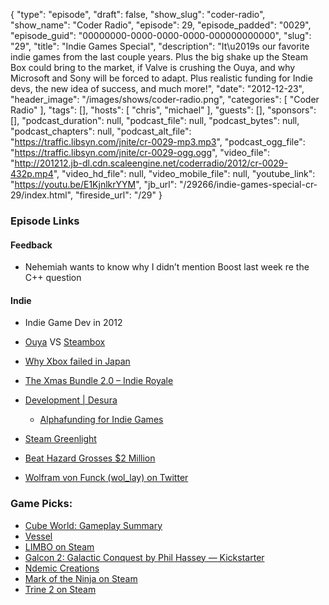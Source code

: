 {
  "type": "episode",
  "draft": false,
  "show_slug": "coder-radio",
  "show_name": "Coder Radio",
  "episode": 29,
  "episode_padded": "0029",
  "episode_guid": "00000000-0000-0000-0000-000000000000",
  "slug": "29",
  "title": "Indie Games Special",
  "description": "It\u2019s our favorite indie games from the last couple years. Plus the big shake up the Steam Box could bring to the market, if Valve is crushing the Ouya, and why Microsoft and Sony will be forced to adapt. Plus realistic funding for Indie devs, the new idea of success, and much more!",
  "date": "2012-12-23",
  "header_image": "/images/shows/coder-radio.png",
  "categories": [
    "Coder Radio"
  ],
  "tags": [],
  "hosts": [
    "chris",
    "michael"
  ],
  "guests": [],
  "sponsors": [],
  "podcast_duration": null,
  "podcast_file": null,
  "podcast_bytes": null,
  "podcast_chapters": null,
  "podcast_alt_file": "https://traffic.libsyn.com/jnite/cr-0029-mp3.mp3",
  "podcast_ogg_file": "https://traffic.libsyn.com/jnite/cr-0029-ogg.ogg",
  "video_file": "http://201212.jb-dl.cdn.scaleengine.net/coderradio/2012/cr-0029-432p.mp4",
  "video_hd_file": null,
  "video_mobile_file": null,
  "youtube_link": "https://youtu.be/E1KjnlkrYYM",
  "jb_url": "/29266/indie-games-special-cr-29/index.html",
  "fireside_url": "/29"
}


### Episode Links

#### Feedback

  * Nehemiah wants to know why I didn’t mention Boost last week re the C++ question

#### Indie

  * Indie Game Dev in 2012
  * [Ouya](http://www.kickstarter.com/projects/ouya/ouya-a-new-kind-of-video-game-console/index.html) VS [Steambox](http://www.extremetech.com/gaming/142896-valve-confirms-steam-box-coming-in-2013-says-it-will-compete-with-next-gen-consoles/index.html)

  * [Why Xbox failed in Japan ](http://www.eurogamer.net/articles/2012-12-13-why-xbox-failed-in-japan/index.html)

  * [The Xmas Bundle 2.0 – Indie Royale](http://www.indieroyale.com/index23cb.html?the-xmas-bundle-20\\%22)

  * [Development | Desura](http://www.desura.com/development/index.html)

    * [Alphafunding for Indie Games](http://www.desura.com/groups/desura/news/alphafunding-for-indie-games/index.html)
  * [Steam Greenlight](http://steamcommunity.com/greenlight/index.html)

  * [Beat Hazard Grosses $2 Million](http://www.coldbeamgames.com/3/post/2012/11/november-26th-2012.html/index.html)

  * [Wolfram von Funck (wol_lay) on Twitter](http://twitter.com/wol_lay/index.html)

### Game Picks:

  * [Cube World: Gameplay Summary](https://youtu.be/BjLV0sswhFs)
  * [Vessel](http://www.strangeloopgames.com/index.html)
  * [LIMBO on Steam](http://store.steampowered.com/app/48000/index.html)
  * [Galcon 2: Galactic Conquest by Phil Hassey — Kickstarter](http://www.kickstarter.com/projects/philhassey/galcon-2-galactic-conquest6a0b.html?ref=category\\%22)
  * [Ndemic Creations](http://www.ndemiccreations.com/index.html)
  * [Mark of the Ninja on Steam](http://store.steampowered.com/agecheck/app/214560/index.html)
  * [Trine 2 on Steam](http://store.steampowered.com/app/35720/index.html)


